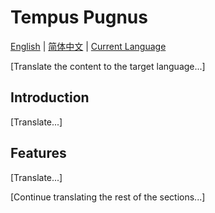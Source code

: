 # Tempus Pugnus

[English](../README.md) | [简体中文](README_zh-CN.md) | [Current Language](README_xx.md)

[Translate the content to the target language...]

## Introduction
[Translate...]

## Features
[Translate...]

[Continue translating the rest of the sections...] 